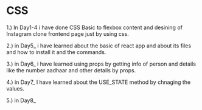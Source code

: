 # CSS
1.) In Day1-4 i have done CSS Basic to flexbox content and desining of Instagram clone frontend page just by using css.

2.) in Day5_ i have learned about the basic of react app and about its files and how to install it and the commands.

3.) in Day6_ i have learned using props by getting info of person and details like the number aadhaar  and other details by props.

4.) in Day7_ I have learned about the USE_STATE method by chnaging the values.

5.) in Day8_ 


